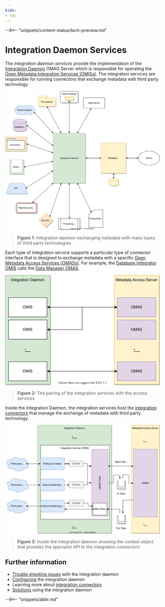 ```yaml
---
hide:
- toc
---
```


<!-- SPDX-License-Identifier: CC-BY-4.0 -->
<!-- Copyright Contributors to the ODPi Egeria project 2020. -->

--8<-- "snippets/content-status/tech-preview.md"

# Integration Daemon Services

The *integration daemon services* provide the implementation of the [Integration Daemon](/concepts/integration-daemon) OMAG Server which is responsible for operating the [Open Metadata Integration Services (OMISs)](/services/omis).  The integration services are responsible for running connectors that exchange metadata with third party technology.


![Figure 1](/services/integration-daemon-in-action.svg)
> **Figure 1:** Integration daemon exchanging metadata with many types of third party technologies

Each type of integration service supports a particular type of connector interface that is designed to exchange metadata with a specific [Open Metadata Access Services (OMASs)](/services/omas). For example, the [Database Integrator OMIS](/services/omis/database-integrator/overview) calls the [Data Manager OMAS](/omas/data-manager/overview).  

![Figure 2](/services/integration-daemon-omis-omas-pair.svg)
> **Figure 2:** The pairing of the integration services with the access services

Inside the Integration Daemon, the integration services host the [integration connectors](/concepts/integration-connector) that manage the exchange of metadata with third party technology. 

![Figure 3](/services/integration-daemon-internals.svg)
> **Figure 3:** Inside the integration daemon showing the context object that provides the specialist API to the integration connectors


## Further information

* [Trouble shooting issues](/guides/diagnostic/integration-daemon-diagnostic-guide) with the integration daemon
* [Configuring](/concepts/integration-daemon) the integration daemon
* Learning more about [integration connectors](/concepts/integration-connector)
* [Solutions](/solutions/data-manager-integration) using the integration daemon

--8<-- "snippets/abbr.md"